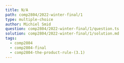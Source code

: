 ```yaml
---
title: N/A
path: comp2804/2022-winter-final/1
type: multiple-choice
author: Michiel Smid
question: comp2804/2022-winter-final/1/question.ts
solution: comp2804/2022-winter-final/1/solution.md
tags:
  - comp2804
  - comp2804-final
  - comp2804-the-product-rule-(3.1)
---
```


